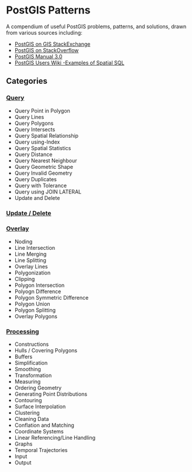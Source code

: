 # PostGIS Patterns

A compendium of useful PostGIS problems, patterns, and solutions, drawn from various sources including:

* [PostGIS on GIS StackExchange](https://gis.stackexchange.com/questions/tagged/postgis?tab=Newest)
* [PostGIS on StackOverflow](https://stackoverflow.com/questions/tagged/postgis)
* [PostGIS Manual 3.0](https://postgis.net/docs/manual-3.0/index.html)
* [PostGIS Users Wiki -Examples of Spatial SQL](https://trac.osgeo.org/postgis/wiki/UsersWikiMain#ExamplesofSpatialSQL)  

## Categories

### [Query](pgp-query.md)
* Query Point in Polygon
* Query Lines
* Query Polygons
* Query Intersects
* Query Spatial Relationship
* Query using-Index
* Query Spatial Statistics
* Query Distance
* Query Nearest Neighbour
* Query Geometric Shape
* Query Invalid Geometry
* Query Duplicates
* Query with Tolerance
* Query using JOIN LATERAL
* Update and Delete

### [Update / Delete](pgp-updel.md)

### [Overlay](pgp-overlay.md)
* Noding
* Line Intersection
* Line Merging
* Line Splitting
* Overlay Lines
* Polygonization
* Clipping
* Polygon Intersection
* Polyogn Difference
* Polygon Symmetric Difference
* Polygon Union
* Polygon Splitting
* Overlay Polygons

### [Processing](pgp-process.md)
* Constructions
* Hulls / Covering Polygons
* Buffers
* Simplification
* Smoothing
* Transformation
* Measuring
* Ordering Geometry
* Generating Point Distributions
* Contouring
* Surface Interpolation
* Clustering
* Cleaning Data
* Conflation and Matching
* Coordinate Systems
* Linear Referencing/Line Handling
* Graphs
* Temporal Trajectories
* Input
* Output


